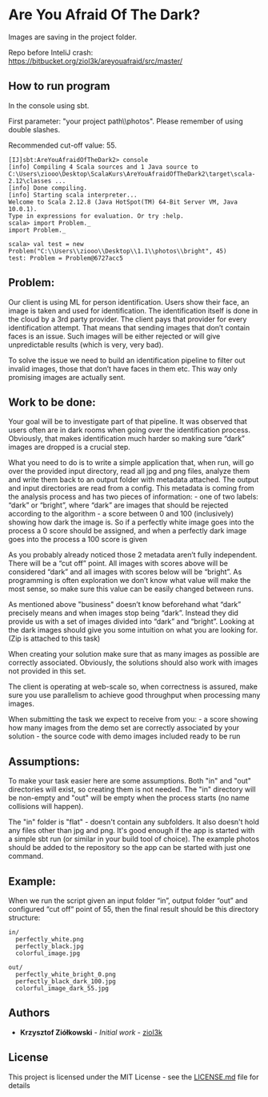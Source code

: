 # Are You Afraid Of The Dark?

Images are saving in the project folder.

Repo before InteliJ crash: https://bitbucket.org/ziol3k/areyouafraid/src/master/


## How to run program

In the console using sbt.
 
First parameter: "your project path\\\photos". Please remember of using double slashes.

Recommended cut-off value: 55.


```
[IJ]sbt:AreYouAfraidOfTheDark2> console
[info] Compiling 4 Scala sources and 1 Java source to C:\Users\ziooo\Desktop\ScalaKurs\AreYouAfraidOfTheDark2\target\scala-2.12\classes ...
[info] Done compiling.
[info] Starting scala interpreter...
Welcome to Scala 2.12.8 (Java HotSpot(TM) 64-Bit Server VM, Java 10.0.1).
Type in expressions for evaluation. Or try :help.
scala> import Problem._
import Problem._

scala> val test = new Problem("C:\\Users\\ziooo\\Desktop\\1.1\\photos\\bright", 45)
test: Problem = Problem@6727acc5

```

## Problem:
   

Our client is using ML for person identification. Users show their face, an image is taken and used for identification. The identification
 itself is done in the cloud by a 3rd party provider. The client pays that provider for every identification attempt. That means that sending
  images that don’t contain faces is an issue. Such images will be either rejected or will give unpredictable results (which is very, very bad). 

To solve the issue we need to build an identification pipeline to filter out invalid images, those that don’t have faces in them etc. 
This way only promising images are actually sent. 


## Work to be done:

Your goal will be to investigate part of that pipeline. It was observed that users often are in dark rooms when going over the identification process.  Obviously, that makes identification much harder so making sure “dark” images are dropped is a crucial step. 
 
What you need to do is to write a simple application that, when run, will go over the provided input directory, read all jpg and png files, analyze them and write them back to an output folder with metadata attached. The output and input directories are read from a config. This metadata is coming from the analysis process and has two pieces of information: - one of two labels: “dark” or “bright”, where “dark” are images that should be rejected according to the algorithm - a score between 0 and 100 (inclusively) showing how dark the image is. So if a perfectly white image goes into the process a 0 score should be assigned, and when a perfectly dark image goes into the process a 100 score is given 
 
As you probably already noticed those 2 metadata aren’t fully independent. There will be a “cut off” point. All images with scores above will be considered “dark” and all images with scores below will be “bright”. As programming is often exploration we don’t know what value will make the most sense, so make sure this value can be easily changed between runs. 
 
As mentioned above "business" doesn’t know beforehand what “dark” precisely means and when images stop being “dark”. Instead they did provide us with a set of images divided into “dark” and “bright”. Looking at the dark images should give you some intuition on what you are looking for. (Zip is attached to this task) 
 
When creating your solution make sure that as many images as possible are correctly associated. Obviously, the solutions should also work with images not provided in this set.  
 
The client is operating at web-scale so, when correctness is assured, make sure you use parallelism to achieve good throughput when processing many images. 

 When submitting the task we expect to receive from you: - a score showing how many images from the demo set are correctly associated by your solution - the source code with demo images included ready to be run  
 

## Assumptions:

To make your task easier here are some assumptions. Both "in" and "out" directories will exist, so creating them is not needed. The "in" directory will be non-empty and "out" will be empty when the process starts (no name collisions will happen). 
 
The "in" folder is "flat" - doesn't contain any subfolders. It also doesn't hold any files other than jpg and png. It's good enough if the app is started with a simple sbt run (or similar in your build tool of choice). The example photos should be added to the repository so the app can be started with just one command.


## Example:

When we run the script given an input folder “in”, output folder “out” and configured “cut off“ point of 55, then the final result should be this directory structure:

```
in/  
  perfectly_white.png    
  perfectly_black.jpg    
  colorful_image.jpg 
  
out/    
  perfectly_white_bright_0.png    
  perfectly_black_dark_100.jpg    
  colorful_image_dark_55.jpg  
```



## Authors

* **Krzysztof Ziółkowski** - *Initial work* - [ziol3k](https://bitbucket.org/ziol3k/)

## License

This project is licensed under the MIT License - see the [LICENSE.md](LICENSE.md) file for details


